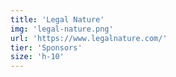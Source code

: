 ```yaml
---
title: 'Legal Nature'
img: 'legal-nature.png'
url: 'https://www.legalnature.com/'
tier: 'Sponsors'
size: 'h-10'
---
```

